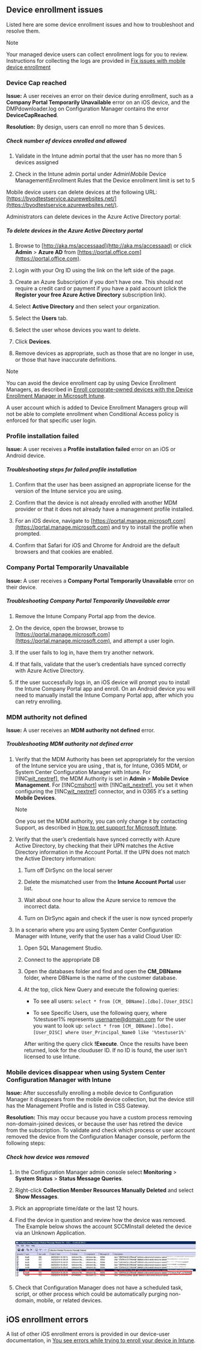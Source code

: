 
## Device enrollment issues
Listed here are some device enrollment issues and how to troubleshoot and resolve them.

> [!NOTE]
> Your managed device users can collect enrollment logs for you to review. Instructions for collecting the logs are provided in [Fix issues with mobile device enrollment](../Topic/Fix_issues_with_mobile_device_enrollment.md)

### Device Cap reached
**Issue:** A user receives an error on their device during enrollment, such as a **Company Portal Temporarily Unavailable** error on an iOS device, and the DMPdownloader.log on Configuration Manager contains the error **DeviceCapReached**.

**Resolution:** By design, users can enroll no more than 5 devices.

##### Check number of devices enrolled and allowed

1. Validate in the Intune admin portal that the user has no more than 5 devices assigned

2. Check in the Intune admin portal under Admin\Mobile Device Management\Enrollment Rules that the Device enrollment limit is set to 5

Mobile device users can delete devices at the following URL: [https://byodtestservice.azurewebsites.net/](https://byodtestservice.azurewebsites.net/).

Administrators can delete devices in the Azure Active Directory portal:

##### To delete devices in the Azure Active Directory portal

1. Browse to [http://aka.ms/accessaad](http://aka.ms/accessaad) or click **Admin** &gt; **Azure AD** from [https://portal.office.com](https://portal.office.com).

2. Login with your Org ID using the link on the left side of the page.

3. Create an Azure Subscription if you don’t have one. This should not require a credit card or payment if you have a paid account (click the **Register your free Azure Active Directory** subscription link).

4. Select **Active Directory** and then select your organization.

5. Select the **Users** tab.

6. Select the user whose devices you want to delete.

7. Click **Devices**.

8. Remove devices as appropriate, such as those that are no longer in use, or those that have inaccurate definitions.

> [!NOTE]
> You can avoid the device enrollment cap by using Device Enrollment Managers, as described in [Enroll corporate-owned devices with the Device Enrollment Manager in Microsoft Intune](../Topic/Enroll_corporate-owned_devices_with_the_Device_Enrollment_Manager_in_Microsoft_Intune.md).
> 
> A user account which is added to Device Enrollment Managers group will not be able to complete enrollment when Conditional Access policy is enforced for that specific user login.

### Profile installation failed
**Issue:** A user receives a **Profile installation failed** error on an iOS or Android device.

##### Troubleshooting steps for failed profile installation

1. Confirm that the user has been assigned an appropriate license for the version of the Intune service you are using.

2. Confirm that the device is not already enrolled with another MDM provider or that it does not already have a management profile installed.

3. For an iOS device, navigate to [https://portal.manage.microsoft.com](https://portal.manage.microsoft.com) and try to install the profile when prompted.

4. Confirm that Safari for iOS and Chrome for Android are the default browsers and that cookies are enabled.

### Company Portal Temporarily Unavailable
**Issue:** A user receives a **Company Portal Temporarily Unavailable** error on their device.

##### Troubleshooting Company Portal Temporarily Unavailable error

1. Remove the Intune Company Portal app from the device.

2. On the device, open the browser, browse to [https://portal.manage.microsoft.com](https://portal.manage.microsoft.com), and attempt a user login.

3. If the user fails to log in, have them try another network.

4. If that fails, validate that the user’s credentials have synced correctly with Azure Active Directory.

5. If the user successfully logs in, an iOS device will prompt you to install the Intune Company Portal app and enroll. On an Android device you will need to manually install the Intune Company Portal app, after which you can retry enrolling.

### MDM authority not defined
**Issue:** A user receives an **MDM authority not defined** error.

##### Troubleshooting MDM authority not defined error

1. Verify that the MDM Authority has been set appropriately for the version of the Intune service you are using  , that is, for Intune, O365 MDM, or System Center Configuration Manager with Intune. For [!INC[wit_nextref](../Token/wit_nextref_md.md)],  the MDM Authority is set in **Admin** &gt; **Mobile Device Management**. For [!INC[cmshort](../Token/cmshort_md.md)] with [!INC[wit_nextref](../Token/wit_nextref_md.md)], you set it when configuring the [!INC[wit_nextref](../Token/wit_nextref_md.md)] connector,  and in O365 it's a setting **Mobile Devices**.

   > [!NOTE]
   > One you set the MDM authority, you can only change it by contacting Support, as described in [How to get support for Microsoft Intune](../Topic/How_to_get_support_for_Microsoft_Intune.md).

2. Verify that the user’s credentials have synced correctly with Azure Active Directory, by checking that their UPN matches the Active Directory information in the Account Portal.
   If the UPN does not match the Active Directory information:

   1. Turn off DirSync on the local server

   2. Delete the mismatched user from the **Intune Account Portal** user list.

   3. Wait about one hour to allow the Azure service to remove the incorrect data.

   4. Turn on DirSync again and check if the user is now synced properly

3. In a scenario where you are using System Center Configuration Manager with Intune, verify that the user has a valid Cloud User ID:

   1. Open SQL Management Studio.

   2. Connect to the appropriate DB

   3. Open the databases folder and find and open the **CM_DBName** folder, where DBName is the name of the customer database.

   4. At the top, click New Query  and execute the following queries:

      - To see all users: 
         `select * from [CM_ DBName].[dbo].[User_DISC]`

      - To see Specific Users, use the following query, where %testuser1% represents username@domain.com for the user you want to look up:
         `select * from [CM_ DBName].[dbo].[User_DISC] where User_Principal_Name0 like '%testuser1%'`

      After writing the query click **!Execute**. 
      Once the results have been returned, look for the clouduser ID.  If no ID is found, the user isn't licensed to use Intune.

### Mobile devices disappear when using System Center Configuration Manager with Intune
**Issue:** After successfully enrolling a mobile device to Configuration Manager it disappears from the mobile device collection, but the device still has the Management Profile and is listed in CSS Gateway.

**Resolution:** This may occur because you have a custom process removing non-domain-joined devices, or because the  user has retired the device from the subscription. To validate and check which process or user account removed the device from the Configuration Manager console, perform the following steps:

##### Check how device was removed

1. In the Configuration Manager admin console select **Monitoring** &gt; **System Status** &gt; **Status Message Queries**.

2. Right-click **Collection Member Resources Manually Deleted** and select **Show Messages**.

3. Pick an appropriate time/date or the last 12 hours.

4. Find the device in question and review how the device was removed. The Example below shows the account SCCMInstall deleted the device via an Unknown Application.

   ![](../Image/CM_With_Intune_Unknown_App_Deleted_Device.jpg)

5. Check that Configuration Manager does not have a scheduled task, script, or other process which could be automatically purging non-domain, mobile, or related devices.

## iOS enrollment errors
A list of other iOS enrollment errors is provided in our device-user documentation, in   [You see errors while trying to enroll your device in Intune](../Topic/Using_your_iOS_device_with_Intune.md#BKMK_ios_error_enrolling_tbl).

